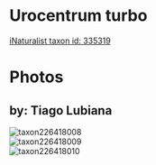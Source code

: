 
Urocentrum turbo
================
  
[iNaturalist taxon id: 335319](https://www.inaturalist.org/taxa/335319)
# Photos

## by: Tiago Lubiana
  
![taxon226418008](https://inaturalist-open-data.s3.amazonaws.com/photos/242650392/medium.jpg)  
![taxon226418009](https://inaturalist-open-data.s3.amazonaws.com/photos/242650400/medium.jpg)  
![taxon226418010](https://inaturalist-open-data.s3.amazonaws.com/photos/242650387/medium.jpg)
